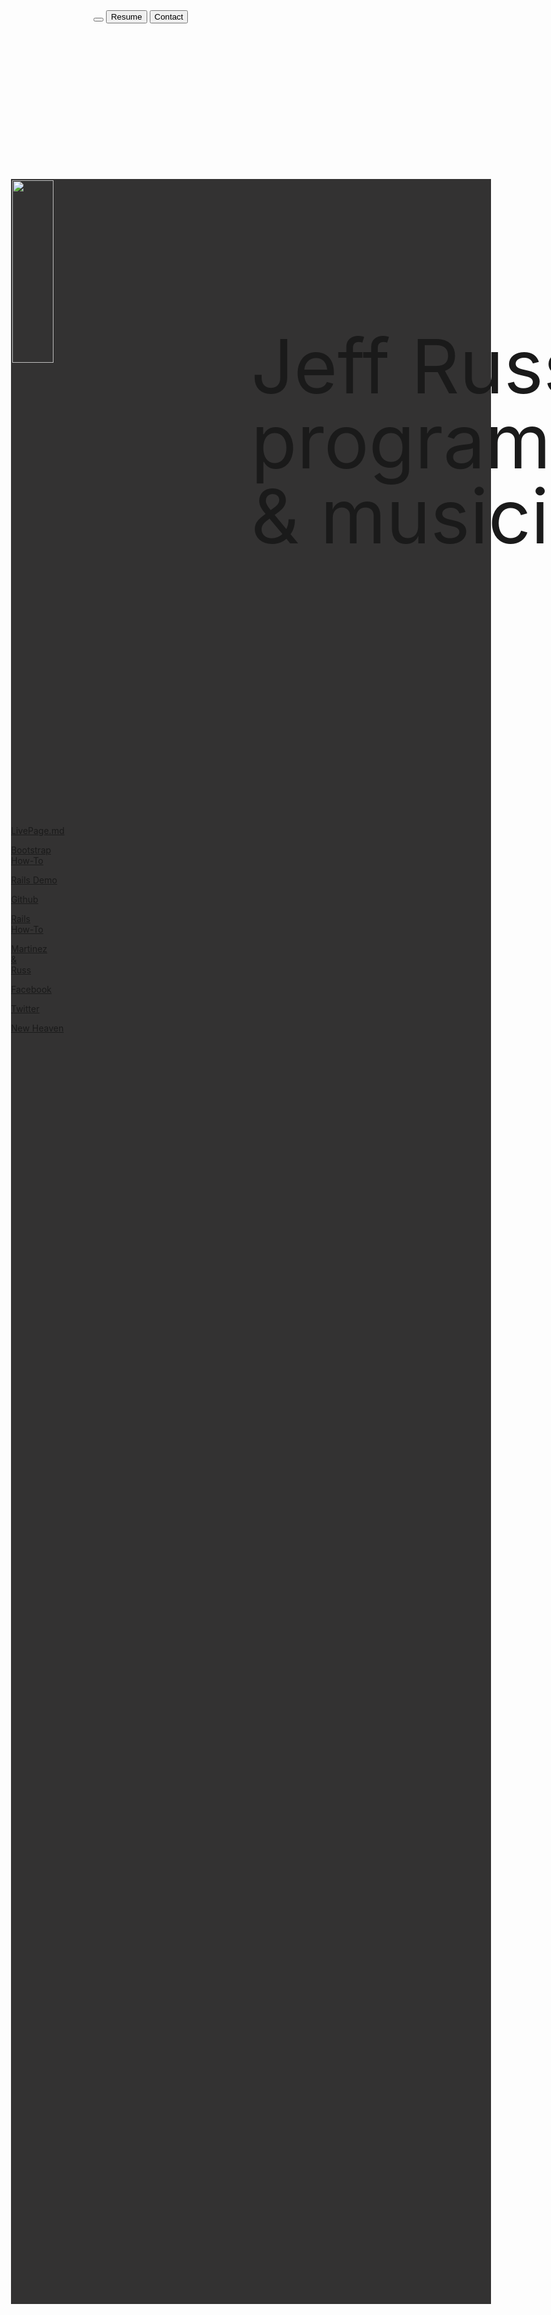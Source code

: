 <style>
</style>
</head>
<body class="jr-darker-body ">
	<nav id='topbar' class='topbar fixed printhide'>
   </nav>
   <button class="topbar-btn LL-9 jr-img printhide" data-link='/?pages=home'>
   </button>
   <button class='topbar-btn RC-9 printhide' data-link='/?pages=resume'>Resume
   </button>
	<button  class="topbar-btn RR-9 printhide" data-link='/?pages=contact'>Contact
	</button>
	<div class="modal-dialog" style="position:absolute; top:8%; left: 10%; width:80%; height: 85%; background-color: #333232;">
		<div class="modal-header" style="height:30%; padding:0!important;">
			<img class='round-img'style="position:absolute; margin:2px; height:29.3%; " 
				src="https://s3.amazonaws.com/shared-img-res/JR/jr_in_car_sepia.png" />
			<p style="position:absolute; line-height:100%; font-size: 3vmax; left:50%; ">
			<br>Jeff Russ<br>programmer & musician
			</p>
		</div>
		<a class="tile9x9-row1 tile9x9-col1 btn-info" style="margin-top:0.8%;"
			target="_blank" href="http://livepage-md.herokuapp.com/?file=README">
			<p class='tile9x9-btn_txt1'>LivePage.md</p>
		</a>
		<a class="tile9x9-row1 tile9x9-col2 btn-danger" 
			href="/?docs=bootstrap">
			<p class='tile9x9-btn_txt2'>Bootstrap<br>How-To</p>
		</a>
		<a class="tile9x9-row1 tile9x9-col3 btn-info" 
			target="_blank" href="http://rails-saas-demo.jeffruss.com/">
			<p class='tile9x9-btn_txt1'>Rails Demo</p>
		</a>
		<a class="tile9x9-row2 tile9x9-col1 btn-success" 
			target="_blank" href="https://github.com/Jeff-Russ">
			<p class='tile9x9-btn_txt1'>Github</p>
		</a>
		<a class="tile9x9-row2 tile9x9-col2 btn-warning" 
			href="/?docs=rails">
			<p class='tile9x9-btn_txt2'>Rails<br>How-To</p>
		</a>
		<a class="tile9x9-row2 tile9x9-col3 btn-success" 
			target="_blank" href="http://www.martinezandruss.com">
			<p class='tile9x9-btn_txt3'>Martinez<br>&amp;<br>Russ</p>
		</a>
		<a class="tile9x9-row3 tile9x9-col1 btn-danger" 
			target="_blank" href="https://www.facebook.com/jeffreylynnruss">
			<p class='tile9x9-btn_txt1'>Facebook</p>
		</a>
		<a class="tile9x9-row3 tile9x9-col2 btn-info" 
			target="_blank" href="https://twitter.com/jef_rus">
			<p class='tile9x9-btn_txt1'>Twitter</p>
		</a>
		<a class="tile9x9-row3 tile9x9-col3 btn-danger" 
			target="_blank" href="http://thenewheavenandthenewearth.bandcamp.com">
			<p class='tile9x9-btn_txt1'>New Heaven</p>
		</a>
	</div>
	<div style="position:absolute; width: 85%; top:100%; left:8%;"  >
		<a style="color:#FFFFEE" href="/?pages=home">
		<hr><small>    © Copyright 2016 Jeffrey Russ.</small><br><br></a>
	</div>
</body>
<noscript><iframe src="//www.googletagmanager.com/ns.html?id=GTM-NXV5XD"
height="0" width="0" style="display:none;visibility:hidden"></iframe></noscript>
<script>(function(w,d,s,l,i){w[l]=w[l]||[];w[l].push({'gtm.start':
new Date().getTime(),event:'gtm.js'});var f=d.getElementsByTagName(s)[0],
j=d.createElement(s),dl=l!='dataLayer'?'&l='+l:'';j.async=true;j.src=
'//www.googletagmanager.com/gtm.js?id='+i+dl;f.parentNode.insertBefore(j,f);
})(window,document,'script','dataLayer','GTM-NXV5XD');</script>
</html>




